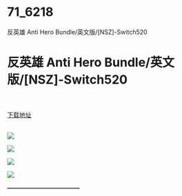 # 71_6218
反英雄 Anti Hero Bundle/英文版/[NSZ]-Switch520
# 反英雄 Anti Hero Bundle/英文版/[NSZ]-Switch520
 <br/></br>
[下载地址](https://www.switch520.cc/article/6218 "下载地址")
<br/></br>

<p><span><strong><img src="https://www.switch520.cc/muke_img/upload_art_editor_20200925-1_d6dc1da94a849ea199d0cd2b54097400.jpg"></strong></span></p>
<p><span><strong><img src="https://www.switch520.cc/muke_img/upload_art_editor_20200925-1_654986784b5ea0d7afd38bc06e7bfe48.jpg"></strong></span></p>
<p><span><strong><img src="https://www.switch520.cc/muke_img/upload_art_editor_20200925-1_fe4986f7076331eb1fac12f3aa082dff.jpg"></strong></span></p>
<p><span><strong><img src="https://www.switch520.cc/muke_img/upload_art_editor_20200925-1_f2af99d24eee9c57a775baedec4ca793.jpg"></strong></span></p>
<p></p>
<p><span><strong>————————————</strong></span></p>
